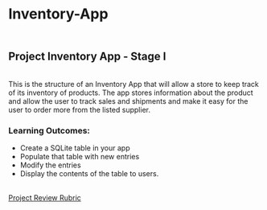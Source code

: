 # Inventory-App
## <br>Project Inventory App - Stage I
<br>This is the structure of an Inventory App that will allow a store to keep track of its inventory of products. 
The app stores information about the product and allow the user to track sales and shipments and make it easy for 
the user to order more from the listed supplier.<br>
### Learning Outcomes:<br>
- Create a SQLite table in your app
- Populate that table with new entries
- Modify the entries
- Display the contents of the table to users.<br><br>

[Project Review Rubric](https://review.udacity.com/#!/rubrics/1145/view)
